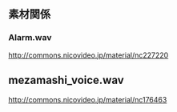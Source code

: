 ## 素材関係
### Alarm.wav
http://commons.nicovideo.jp/material/nc227220

## mezamashi_voice.wav
http://commons.nicovideo.jp/material/nc176463